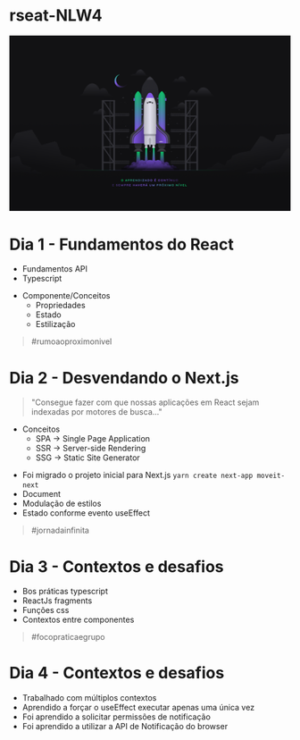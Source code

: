 # rseat-NLW4

![NLW4](/Wallpaper%20-%201440x900.png?raw=true)

# Dia 1 - Fundamentos do React

- Fundamentos API
- Typescript
* Componente/Conceitos
  - Propriedades
  - Estado
  - Estilização

> #rumoaoproximonivel  

# Dia 2 - Desvendando o Next.js

> "Consegue fazer com que nossas aplicações em React sejam indexadas por motores de busca..."
* Conceitos
  - SPA -> Single Page Application
  - SSR -> Server-side Rendering
  - SSG -> Static Site Generator
- Foi migrado o projeto inicial para Next.js ``` yarn create next-app moveit-next ```
- Document
- Modulação de estilos
- Estado conforme evento useEffect

> #jornadainfinita

# Dia 3 - Contextos e desafios

- Bos práticas typescript
- ReactJs fragments
- Funções css
- Contextos entre componentes

> #focopraticaegrupo

# Dia 4 - Contextos e desafios

- Trabalhado com múltiplos contextos
- Aprendido a forçar o useEffect executar apenas uma única vez
- Foi aprendido a solicitar permissões de notificação
- Foi aprendido a utilizar a API de Notificação do browser